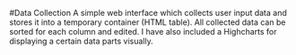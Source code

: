 #Data Collection
A simple web interface which collects user input data and stores it into a temporary container (HTML table). All collected data can be sorted for each column and edited. I have also included a Highcharts for displaying a certain data parts visually.